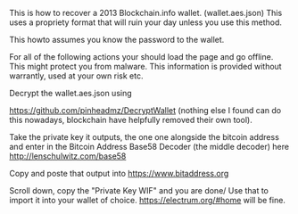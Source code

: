 This is how to recover a 2013 Blockchain.info wallet. (wallet.aes.json)
This uses a propriety format that will ruin your day unless you use this method.

This howto assumes you know the password to the wallet. 

For all of the following actions your should load the page and go offline. This might protect you from malware. This information is provided without warrantly, used at your own risk etc.

Decrypt the wallet.aes.json using  

https://github.com/pinheadmz/DecryptWallet (nothing else I found can do this nowadays, blockchain have helpfully removed their own tool). 


Take the private key it outputs, the one one alongside the bitcoin address and enter in the Bitcoin Address Base58 Decoder (the middle decoder) here http://lenschulwitz.com/base58

Copy and poste that output into https://www.bitaddress.org 

Scroll down, copy the "Private Key WIF" and you are done/ Use that to import it into your wallet of choice. https://electrum.org/#home will be fine. 








